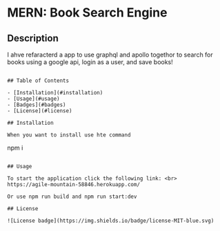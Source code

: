 # MERN: Book Search Engine

## Description

I ahve refaracterd a app to use graphql and apollo togethor to search for books using a google api, login as a user, and save books!
```

## Table of Contents

- [Installation](#installation)
- [Usage](#usage)
- [Badges](#badges)
- [License](#license)

## Installation

When you want to install use hte command 

```
npm i
```

## Usage

To start the application click the following link: <br>
https://agile-mountain-58846.herokuapp.com/

Or use npm run build and npm run start:dev

## License

![License badge](https://img.shields.io/badge/license-MIT-blue.svg)

```
